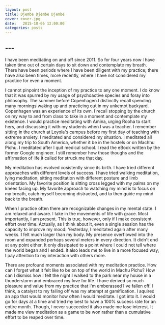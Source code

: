 ```yaml
---
layout: post
title: Djembe Djembe Djembe 
cover: cover.jpg
date:   2015-10-05 12:00:00
categories: posts
---
```


## --- 

I have been meditating on and off since 2011. So for four years now I have taken time out of certain days to sit down and contemplate my breath. There have been periods where I have been diligent with my practice; there have also been times, more recently, where I have not considered my practice for even a moment. 

I cannot pinpoint the inception of my practice to any one moment. I do know that it was spurred by my usage of psychoactive species and foray into philosophy. The summer before Copenhagen I distinctly recall spending many mornings waking up and practicing out in my unkempt backyard. Copenhagen was an experience of its own. I recall stopping by the church on my way to and from class to take in a moment and contemplate my existence. I would practice meditating with Amina, urging Rooha to start hers, and discussing it with my students when I was a teacher. I remember sitting in the church at Loyola's campus before my first day of teaching with extreme anxiety. I meditated and considered my situation. I meditated all along my trip to South America, whether it be in the hostels or on Machhu Pichu. I meditated after I quit medical school. I read the eBook written by the former Google engineer. I still remember how those thoughs and the affirmation of life it called for struck me that day.

My meditation has evolved cosistently since its birth. I have tried different approaches with different levels of success. I have tried walking meditation, lying meditation, sitting meditation with different posture and limb orientation. My favorite position is sitting cross legged with my palms on my knees facing up. My favorite approach to watching my mind is to focus on my breath, catch myself becoming distracted, and to then guide my mind back to the breath.

When I practice often there are recognizable changes in my mental state. I am relaxed and aware. I take in the movements of life with grace. Most importantly, I am present. This is true, however, only if I make consistent effort over time. Actually, as I think about it, even a single session has the capacity to improve my mood. Yesterday, I meditated again after many weeks. I felt much larger than my body. My presence overflowed into the room and expanded perhaps several meters in every direction. It didn't end at any point either. It only dissipated to a point where I could not tell where the world began and I ended. It also leads me to live in a more focused way; I pay attention to my interaction with others more.

There are profound moments associated with my meditation practice. How can I forget what it felt like to be on top of the world in Machu Pichu? How can I dismiss how I felt the night I walked to the park near my house in a thunderstorm and embraced my love for life. I have derived so much pleasure and value from my practice that I'm emberassed I've fallen off. I think, a catalyst to my falling off was my attempt at gamification. I aquired an app that would monitor how often I would meditate. I got into it. I would go for days at a time and tried my best to have a 100% success rate for an entire month. Though, I never succeeded it also made me lose interest. It made me view meditation as a game to be won rather than a cumulative effort to be reaped over time.  
